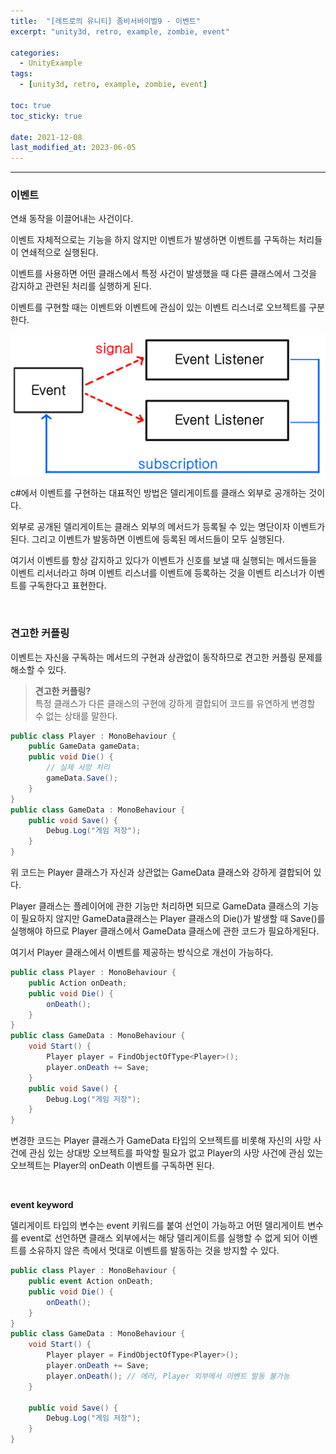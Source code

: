 ```yaml
---
title:  "[레트로의 유니티] 좀비서바이벌9 - 이벤트"
excerpt: "unity3d, retro, example, zombie, event"

categories:
  - UnityExample
tags:
  - [unity3d, retro, example, zombie, event]

toc: true
toc_sticky: true
 
date: 2021-12-08 
last_modified_at: 2023-06-05
---  
```


***  

### 이벤트  

연쇄 동작을 이끌어내는 사건이다.  

이벤트 자체적으로는 기능을 하지 않지만 이벤트가 발생하면 이벤트를 구독하는 처리들이 연쇄적으로 실행된다.  

이벤트를 사용하면 어떤 클래스에서 특정 사건이 발생했을 때 다른 클래스에서 그것을 감지하고 관련된 처리를 실행하게 된다.  

이벤트를 구현할 때는 이벤트와 이벤트에 관심이 있는 이벤트 리스너로 오브젝트를 구분한다.  

![event](/assets/images/posting/20211208/event.png)  

c#에서 이벤트를 구현하는 대표적인 방법은 델리게이트를 클래스 외부로 공개하는 것이다.  

외부로 공개된 델리게이트는 클래스 외부의 메서드가 등록될 수 있는 명단이자 이벤트가 된다. 그리고 이벤트가 발동하면 이벤트에 등록된 메서드들이 모두 실행된다.  

여기서 이벤트를 항상 감지하고 있다가 이벤트가 신호를 보낼 때 실행되는 메서드들을 이벤트 리서너라고 하며 이벤트 리스너를 이벤트에 등록하는 것을 이벤트 리스너가 이벤트를 구독한다고 표현한다.

<br>

### 견고한 커플링 

이벤트는 자신을 구독하는 메서드의 구현과 상관없이 동작하므로 견고한 커플링 문제를 해소할 수 있다.  

>**견고한 커플링?**  
특정 클래스가 다른 클래스의 구현에 강하게 결합되어 코드를 유연하게 변경할 수 없는 상태를 말한다.  

```cs
public class Player : MonoBehaviour {
    public GameData gameData;
    public void Die() {
        // 실제 사망 처리
        gameData.Save();
    }
}
public class GameData : MonoBehaviour {
    public void Save() {
        Debug.Log("게임 저장");
    }
}
```

위 코드는 Player 클래스가 자신과 상관없는 GameData 클래스와 강하게 결합되어 있다.  

Player 클래스는 플레이어에 관한 기능만 처리하면 되므로 GameData 클래스의 기능이 필요하지 않지만 GameData클래스는 Player 클래스의 Die()가 발생할 때 Save()를 실행해야 하므로 Player 클래스에서 GameData 클래스에 관한 코드가 필요하게된다.  

여기서 Player 클래스에서 이벤트를 제공하는 방식으로 개선이 가능하다.  

```cs
public class Player : MonoBehaviour {
    public Action onDeath;
    public void Die() {
        onDeath();
    }
}
public class GameData : MonoBehaviour {
    void Start() {
        Player player = FindObjectOfType<Player>();
        player.onDeath += Save;
    }
    public void Save() {
        Debug.Log("게임 저장");
    }
}
```

변경한 코드는 Player 클래스가 GameData 타입의 오브젝트를 비롯해 자신의 사망 사건에 관심 있는 상대방 오브젝트를 파악할 필요가 없고 Player의 사망 사건에 관심 있는 오브젝트는 Player의 onDeath 이벤트를 구독하면 된다.

<br>

**event keyword**

델리게이트 타입의 변수는 event 키워드를 붙여 선언이 가능하고 어떤 델리게이트 변수를 event로 선언하면 클래스 외부에서는 해당 델리게이트를 실행할 수 없게 되어 이벤트를 소유하지 않은 측에서 멋대로 이벤트를 발동하는 것을 방지할 수 있다.  

```cs
public class Player : MonoBehaviour {
    public event Action onDeath;
    public void Die() {
        onDeath();
    }
}
public class GameData : MonoBehaviour {
    void Start() {
        Player player = FindObjectOfType<Player>();
        player.onDeath += Save;
        player.onDeath(); // 에러, Player 외부에서 이벤트 발동 불가능
    }

    public void Save() {
        Debug.Log("게임 저장");
    }
}
```



